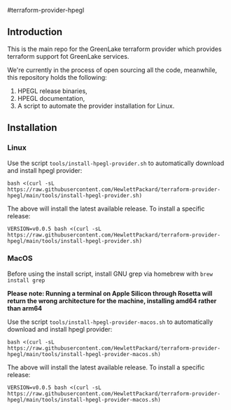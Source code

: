 #terraform-provider-hpegl

## Introduction

This is the main repo for the GreenLake terraform provider which provides terraform support fot GreenLake services.

We're currently in the process of open sourcing all the code, meanwhile, this repository holds the following:

1. HPEGL release binaries,
1. HPEGL documentation,
1. A script to automate the provider installation for Linux.

## Installation

### Linux

Use the script `tools/install-hpegl-provider.sh` to automatically download and install hpegl provider:

```shell
bash <(curl -sL https://raw.githubusercontent.com/HewlettPackard/terraform-provider-hpegl/main/tools/install-hpegl-provider.sh)
```

The above will install the latest available release. To install a specific release:

```shell
VERSION=v0.0.5 bash <(curl -sL https://raw.githubusercontent.com/HewlettPackard/terraform-provider-hpegl/main/tools/install-hpegl-provider.sh)
```

### MacOS

Before using the install script, install GNU grep via homebrew with `brew install grep`

**Please note: Running a terminal on Apple Silicon through Rosetta will return the wrong architecture for the machine, installing amd64 rather than arm64**

Use the script `tools/install-hpegl-provider-macos.sh` to automatically download and install hpegl provider:


```shell
bash <(curl -sL https://raw.githubusercontent.com/HewlettPackard/terraform-provider-hpegl/main/tools/install-hpegl-provider-macos.sh)
```

The above will install the latest available release. To install a specific release:

```shell
VERSION=v0.0.5 bash <(curl -sL https://raw.githubusercontent.com/HewlettPackard/terraform-provider-hpegl/main/tools/install-hpegl-provider-macos.sh)
```
